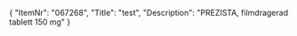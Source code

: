 {
  "ItemNr": "067268",
  "Title": "test",
  "Description": "PREZISTA, filmdragerad tablett 150 mg"
}